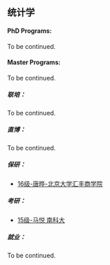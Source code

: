 ## 统计学

#### PhD Programs:

To be continued.

#### Master Programs:

To be continued.

##### 联培：

To be continued.

##### 直博：

To be continued.

##### 保研：

* [16级-唐晔-北京大学汇丰商学院](grad-application/statistics/[CN]-16-tangye.md)

##### 考研：

- [15级-马悦 南科大](grad-application/statistics/[CN]-15-mayue.md)

##### 就业：

To be continued.
